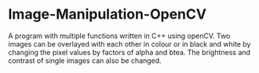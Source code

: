 # Image-Manipulation-OpenCV
A program with multiple functions written in C++ using openCV. Two images can be overlayed with each other in colour or in black and white by changing the pixel values by factors of alpha and btea. The brightness and contrast of single images can also be changed.
